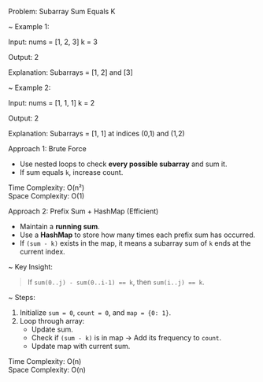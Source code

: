 Problem:  Subarray Sum Equals K



~  Example 1:

Input:
nums = [1, 2, 3]
k = 3

Output:
2

Explanation:
Subarrays = [1, 2] and [3]



~  Example 2:

Input:
nums = [1, 1, 1]
k = 2

Output:
2

Explanation:
Subarrays = [1, 1] at indices (0,1) and (1,2)



  Approach 1: Brute Force

- Use nested loops to check **every possible subarray** and sum it.
- If sum equals `k`, increase count.

Time Complexity: O(n²)  
Space Complexity: O(1)


  Approach 2: Prefix Sum + HashMap (Efficient)

- Maintain a **running sum**.
- Use a **HashMap** to store how many times each prefix sum has occurred.
- If `(sum - k)` exists in the map, it means a subarray sum of `k` ends at the current index.


~  Key Insight:
> If `sum(0..j) - sum(0..i-1) == k`, then `sum(i..j) == k`.

~  Steps:
1. Initialize `sum = 0`, `count = 0`, and `map = {0: 1}`.
2. Loop through array:
   - Update sum.
   - Check if `(sum - k)` is in map → Add its frequency to `count`.
   - Update map with current sum.

Time Complexity: O(n)  
Space Complexity: O(n)
